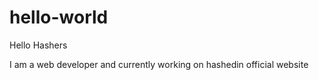 # hello-world

Hello Hashers

I am a web developer and currently working on hashedin official website
